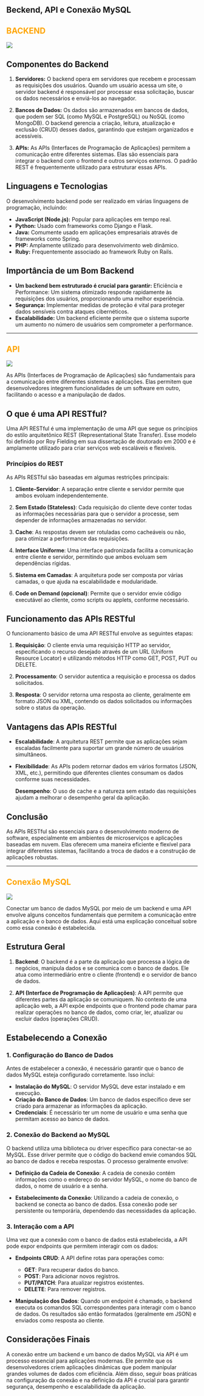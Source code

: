 ## Beckend, API e Conexão MySQL


## <Font color = orange>BACKEND </font>

![](img/7a824823-a714-479e-8ec2-7184dff8a102.webp)
## Componentes do Backend


1. **Servidores:** O backend opera em servidores que recebem e processam as requisições dos usuários. Quando um usuário acessa um site, o servidor backend é responsável por processar essa solicitação, buscar os dados necessários e enviá-los ao navegador.



2. **Bancos de Dados:** Os dados são armazenados em bancos de dados, que podem ser SQL (como MySQL e PostgreSQL) ou NoSQL (como MongoDB). O backend gerencia a criação, leitura, atualização e exclusão (CRUD) desses dados, garantindo que estejam organizados e acessíveis.


3. **APIs:** As APIs (Interfaces de Programação de Aplicações) permitem a comunicação entre diferentes sistemas. Elas são essenciais para integrar o backend com o frontend e outros serviços externos. O padrão REST é frequentemente utilizado para estruturar essas APIs.


## Linguagens e Tecnologias
O desenvolvimento backend pode ser realizado em várias linguagens de programação, incluindo:
* **JavaScript (Node.js):** Popular para aplicações em tempo real.
* **Python:** Usado com frameworks como Django e Flask.
* **Java:** Comumente usado em aplicações empresariais através de frameworks como Spring.
* **PHP:** Amplamente utilizado para desenvolvimento web dinâmico.
* **Ruby:** Frequentemente associado ao framework Ruby on Rails.




## Importância de um Bom Backend

*  **Um backend bem estruturado é crucial para garantir:**
Eficiência e Performance: Um sistema otimizado responde rapidamente às requisições dos usuários, proporcionando uma melhor experiência.
* **Segurança:** Implementar medidas de proteção é vital para proteger dados sensíveis contra ataques cibernéticos.
* **Escalabilidade:** Um backend eficiente permite que o sistema suporte um aumento no número de usuários sem comprometer a performance.
           

---


## <font color= orange> API </font>

![](img/image4-2.png)

As APIs (Interfaces de Programação de Aplicações) são fundamentais para a comunicação entre diferentes sistemas e aplicações. Elas permitem que desenvolvedores integrem funcionalidades de um software em outro, facilitando o acesso e a manipulação de dados.

## O que é uma API RESTful?

Uma API RESTful é uma implementação de uma API que segue os princípios do estilo arquitetônico REST (Representational State Transfer). Esse modelo foi definido por Roy Fielding em sua dissertação de doutorado em 2000 e é amplamente utilizado para criar serviços web escaláveis e flexíveis.

### Princípios do REST

As APIs RESTful são baseadas em algumas restrições principais:

1. **Cliente-Servidor**: A separação entre cliente e servidor permite que ambos evoluam independentemente.
  
2. **Sem Estado (Stateless)**: Cada requisição do cliente deve conter todas as informações necessárias para que o servidor a processe, sem depender de informações armazenadas no servidor.

3. **Cache**: As respostas devem ser rotuladas como cacheáveis ou não, para otimizar a performance das requisições.

4. **Interface Uniforme**: Uma interface padronizada facilita a comunicação entre cliente e servidor, permitindo que ambos evoluam sem dependências rígidas.

5. **Sistema em Camadas**: A arquitetura pode ser composta por várias camadas, o que ajuda na escalabilidade e modularidade.

6. **Code on Demand (opcional)**: Permite que o servidor envie código executável ao cliente, como scripts ou applets, conforme necessário.

## Funcionamento das APIs RESTful

O funcionamento básico de uma API RESTful envolve as seguintes etapas:

1. **Requisição**: O cliente envia uma requisição HTTP ao servidor, especificando o recurso desejado através de um URL (Uniform Resource Locator) e utilizando métodos HTTP como GET, POST, PUT ou DELETE.

2. **Processamento**: O servidor autentica a requisição e processa os dados solicitados.

3. **Resposta**: O servidor retorna uma resposta ao cliente, geralmente em formato JSON ou XML, contendo os dados solicitados ou informações sobre o status da operação.

## Vantagens das APIs RESTful

- **Escalabilidade**: A arquitetura REST permite que as aplicações sejam escaladas facilmente para suportar um grande número de usuários simultâneos.
  
- **Flexibilidade**: As APIs podem retornar dados em vários formatos (JSON, XML, etc.), permitindo que diferentes clientes consumam os dados conforme suas necessidades.

  **Desempenho**: O uso de cache e a natureza sem estado das requisições ajudam a melhorar o desempenho geral da aplicação.

## Conclusão

As APIs RESTful são essenciais para o desenvolvimento moderno de software, especialmente em ambientes de microserviços e aplicações baseadas em nuvem. Elas oferecem uma maneira eficiente e flexível para integrar diferentes sistemas, facilitando a troca de dados e a construção de aplicações robustas.


---

## <font color=orange> Conexão MySQL</font  >
![](img/d7b04738-bc60-48a8-bc99-d73a71ba998e.webp)

Conectar um banco de dados MySQL por meio de um backend e uma API envolve alguns conceitos fundamentais que permitem a comunicação entre a aplicação e o banco de dados. Aqui está uma explicação conceitual sobre como essa conexão é estabelecida.

## Estrutura Geral

1. **Backend**: O backend é a parte da aplicação que processa a lógica de negócios, manipula dados e se comunica com o banco de dados. Ele atua como intermediário entre o cliente (frontend) e o servidor de banco de dados.

2. **API (Interface de Programação de Aplicações)**: A API permite que diferentes partes da aplicação se comuniquem. No contexto de uma aplicação web, a API expõe endpoints que o frontend pode chamar para realizar operações no banco de dados, como criar, ler, atualizar ou excluir dados (operações CRUD).

## Estabelecendo a Conexão

### 1. Configuração do Banco de Dados

Antes de estabelecer a conexão, é necessário garantir que o banco de dados MySQL esteja configurado corretamente. Isso inclui:

- **Instalação do MySQL**: O servidor MySQL deve estar instalado e em execução.
- **Criação do Banco de Dados**: Um banco de dados específico deve ser criado para armazenar as informações da aplicação.
- **Credenciais**: É necessário ter um nome de usuário e uma senha que permitam acesso ao banco de dados.

### 2. Conexão do Backend ao MySQL

O backend utiliza uma biblioteca ou driver específico para conectar-se ao MySQL. Esse driver permite que o código do backend envie comandos SQL ao banco de dados e receba respostas. O processo geralmente envolve:

- **Definição da Cadeia de Conexão**: A cadeia de conexão contém informações como o endereço do servidor MySQL, o nome do banco de dados, o nome de usuário e a senha.
  
- **Estabelecimento da Conexão**: Utilizando a cadeia de conexão, o backend se conecta ao banco de dados. Essa conexão pode ser persistente ou temporária, dependendo das necessidades da aplicação.

### 3. Interação com a API

Uma vez que a conexão com o banco de dados está estabelecida, a API pode expor endpoints que permitem interagir com os dados:

- **Endpoints CRUD**: A API define rotas para operações como:
  - **GET**: Para recuperar dados do banco.
  - **POST**: Para adicionar novos registros.
  - **PUT/PATCH**: Para atualizar registros existentes.
  - **DELETE**: Para remover registros.

- **Manipulação dos Dados**: Quando um endpoint é chamado, o backend executa os comandos SQL correspondentes para interagir com o banco de dados. Os resultados são então formatados (geralmente em JSON) e enviados como resposta ao cliente.

## Considerações Finais

A conexão entre um backend e um banco de dados MySQL via API é um processo essencial para aplicações modernas. Ele permite que os desenvolvedores criem aplicações dinâmicas que podem manipular grandes volumes de dados com eficiência. Além disso, seguir boas práticas na configuração da conexão e na definição da API é crucial para garantir segurança, desempenho e escalabilidade da aplicação.



